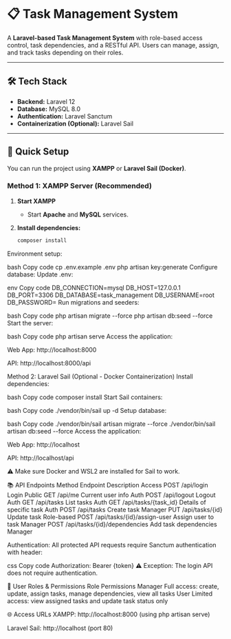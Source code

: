 # 📋 Task Management System

A **Laravel-based Task Management System** with role-based access control, task dependencies, and a RESTful API. Users can manage, assign, and track tasks depending on their roles.

---

## 🛠️ Tech Stack

- **Backend:** Laravel 12  
- **Database:** MySQL 8.0  
- **Authentication:** Laravel Sanctum  
- **Containerization (Optional):** Laravel Sail  

---

## 🚀 Quick Setup

You can run the project using **XAMPP** or **Laravel Sail (Docker)**.

### Method 1: XAMPP Server (Recommended)

1. **Start XAMPP**  
   - Start **Apache** and **MySQL** services.

2. **Install dependencies:**  
   ```bash
   composer install
Environment setup:

bash
Copy code
cp .env.example .env
php artisan key:generate
Configure database:
Update .env:

env
Copy code
DB_CONNECTION=mysql
DB_HOST=127.0.0.1
DB_PORT=3306
DB_DATABASE=task_management
DB_USERNAME=root
DB_PASSWORD=
Run migrations and seeders:

bash
Copy code
php artisan migrate --force
php artisan db:seed --force
Start the server:

bash
Copy code
php artisan serve
Access the application:

Web App: http://localhost:8000

API: http://localhost:8000/api

Method 2: Laravel Sail (Optional - Docker Containerization)
Install dependencies:

bash
Copy code
composer install
Start Sail containers:

bash
Copy code
./vendor/bin/sail up -d
Setup database:

bash
Copy code
./vendor/bin/sail artisan migrate --force
./vendor/bin/sail artisan db:seed --force
Access the application:

Web App: http://localhost

API: http://localhost/api

⚠️ Make sure Docker and WSL2 are installed for Sail to work.

📚 API Endpoints
Method	Endpoint	Description	Access
POST	/api/login	Login	Public
GET	/api/me	Current user info	Auth
POST	/api/logout	Logout	Auth
GET	/api/tasks	List tasks	Auth
GET	/api/tasks/{task_id}	Details of specific task	Auth
POST	/api/tasks	Create task	Manager
PUT	/api/tasks/{id}	Update task	Role-based
POST	/api/tasks/{id}/assign-user	Assign user to task	Manager
POST	/api/tasks/{id}/dependencies	Add task dependencies	Manager

Authentication:
All protected API requests require Sanctum authentication with header:

css
Copy code
Authorization: Bearer {token}
⚠️ Exception: The login API does not require authentication.

🔐 User Roles & Permissions
Role	Permissions
Manager	Full access: create, update, assign tasks, manage dependencies, view all tasks
User	Limited access: view assigned tasks and update task status only

🌐 Access URLs
XAMPP: http://localhost:8000 (using php artisan serve)

Laravel Sail: http://localhost (port 80)
